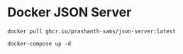 # Docker JSON Server

```shell
docker pull ghcr.io/prashanth-sams/json-server:latest
```

```
docker-compose up -d
```
